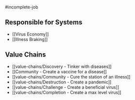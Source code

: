 #incomplete-job
## Responsible for Systems
- [[Virus Economy]]
- [[Illness Braking]]
## Value Chains
- [[value-chains/Discovery - Tinker with diseases]]
- [[Community - Create a vaccine for a disease]]
- [[value-chains/Community - Cure the station of an illness]]
- [[value-chains/Destruction - Create a pandemic]]
- [[value-chains/Challenge - Create a beneficial virus]]
- [[value-chains/Completion - Create a max level virus]]
